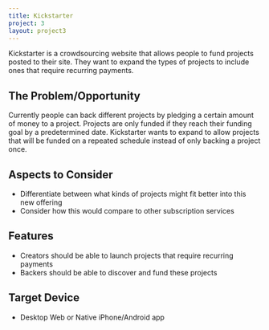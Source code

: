 ```yaml
---
title: Kickstarter
project: 3
layout: project3
---
```


Kickstarter is a crowdsourcing website that allows people to fund projects posted to their site. They want to expand the types of projects to include ones that require recurring payments.

The Problem/Opportunity
-----------------------

Currently people can back different projects by pledging a certain amount of money to a project. Projects are only funded if they reach their funding goal by a predetermined date. Kickstarter wants to expand to allow projects that will be funded on a repeated schedule instead of only backing a project once. 

Aspects to Consider
-------------------

* Differentiate between what kinds of projects might fit better into this new offering
* Consider how this would compare to other subscription services

Features
--------

* Creators should be able to launch projects that require recurring payments
* Backers should be able to discover and fund these projects

Target Device
-------------

* Desktop Web or Native iPhone/Android app
